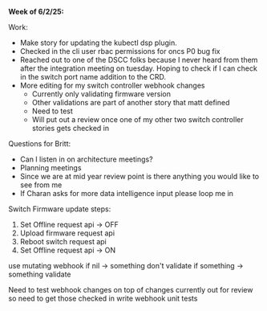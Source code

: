 **Week of 6/2/25:**

Work:
- Make story for updating the kubectl dsp plugin.
- Checked in the cli user rbac permissions for oncs P0 bug fix
- Reached out to one of the DSCC folks because I never heard from them after the integration meeting on tuesday. Hoping to check if I can check in the switch port name addition to the CRD.
- More editing for my switch controller webhook changes
	- Currently only validating firmware version
	- Other validations are part of another story that matt defined
	- Need to test
	- Will put out a review once one of my other two switch controller stories gets checked in

Questions for Britt:
- Can I listen in on architecture meetings?
- Planning meetings
- Since we are at mid year review point is there anything you would like to see from me
- If Charan asks for more data intelligence input please loop me in

Switch Firmware update steps:
1. Set Offline request api -> OFF
2. Upload firmware request api
3. Reboot switch request api
4. Set Offline request api -> ON

use mutating webhook
if nil -> something don't validate
if something -> something validate

Need to test webhook changes on top of changes currently out for review so need to get those checked in
write webhook unit tests 